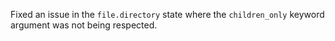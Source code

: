 Fixed an issue in the ``file.directory`` state where the ``children_only`` keyword
argument was not being respected.